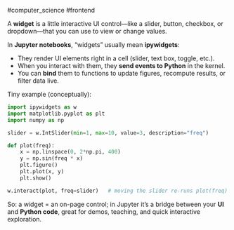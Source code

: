 #computer_science #frontend 

A **widget** is a little interactive UI control—like a slider, button, checkbox, or dropdown—that you can use to view or change values.

In **Jupyter notebooks**, “widgets” usually mean **ipywidgets**:

- They render UI elements right in a cell (slider, text box, toggle, etc.).
- When you interact with them, they **send events to Python** in the kernel.
- You can **bind** them to functions to update figures, recompute results, or filter data live.

Tiny example (conceptually):

```python
import ipywidgets as w
import matplotlib.pyplot as plt
import numpy as np

slider = w.IntSlider(min=1, max=10, value=3, description="freq")

def plot(freq):
    x = np.linspace(0, 2*np.pi, 400)
    y = np.sin(freq * x)
    plt.figure()
    plt.plot(x, y)
    plt.show()

w.interact(plot, freq=slider)   # moving the slider re-runs plot(freq)

```

So: a widget = an on-page control; in Jupyter it’s a bridge between your **UI** and **Python code**, great for demos, teaching, and quick interactive exploration.